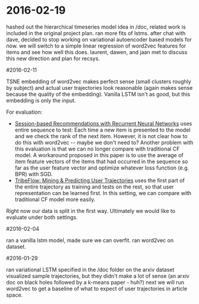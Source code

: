 # 2016-02-19

hashed out the hierarchical timeseries model idea in /doc, related work is included in the original project plan. ran more fits of lstms. after chat with dave, decided to stop working on variational autoencoder based models for now. we will switch to a simple linear regression of word2vec features for items and see how well this does. laurent, dawen, and jaan met to discuss this new direction and plan for recsys.

#2016-02-11

TSNE embedding of word2vec makes perfect sense (small clusters roughly by subject) and actual user trajectories look reasonable (again makes sense because the quality of the embedding). Vanilla LSTM isn't as good, but this embedding is only the input. 

For evaluation:
- [Session-based Recommendations with Recurrent Neural Networks](http://arxiv.org/abs/1511.06939) uses entire sequence to test: Each time a new item is presented to the model and we check the rank of the next item. However, it is not clear how to do this with word2vec -- maybe we don't need to? Another problem with this evaluation is that we can no longer compare with traditional CF model. A workaround proposed in this paper is to use the average of item feature vectors of the items that had occurred in the sequence so far as the user feature vector and optimize whatever loss function (e.g. BPR) with SGD. 
- [TribeFlow: Mining & Predicting User Trajectories](http://arxiv.org/abs/1511.01032) uses the first part of the entire trajectory as training and tests on the rest, so that user representation can be learned first. In this setting, we can compare with traditional CF model more easily. 

Right now our data is split in the first way. Ultimately we would like to evaluate under both settings. 

#2016-02-04

ran a vanilla lstm model, made sure we can overfit.
ran word2vec on dataset.

#2016-01-29

ran variational LSTM specified in the /doc folder on the arxiv dataset
visualized sample trajectories, but they didn't make a lot of sense (an arxiv doc on black holes followed by a k-means paper - huh?)
next we will run word2vec to get a baseline of what to expect of user trajectories in article space.

